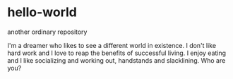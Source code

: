 # hello-world
another ordinary repository

I'm a dreamer who likes to see a different world in existence. I don't like hard work and I love to reap the benefits of successful living. I enjoy eating and I like socializing and working out, handstands and slacklining. Who are you?
